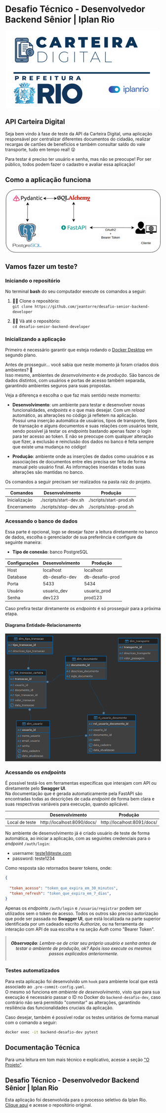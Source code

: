 # Desafio Técnico - Desenvolvedor Backend Sênior | Iplan Rio

<div style="text-align: center;">
<img src="./src/logo-carteira-digital.png" alt="logo-carteira-digital">
</div>

## API Carteira Digital

Seja bem vindo à fase de teste da API da Carteira Digital, uma aplicação responsável por centralizar diferentes documentos do cidadão, realizar recargas de cartões de benefícios e também consultar saldo do vale transporte, tudo em tempo real! 😲  

Para testar é preciso ter usuário e senha, mas não se preocupe! Por ser público, todos podem fazer o cadastro e avaliar essa aplicação!  

## Como a aplicação funciona

<div style="text-align: center;">
<img src="./src/pipeline-backend.png" alt="pipeline-backend">
</div>


## Vamos fazer um teste?

### Iniciando o repositório

No terminal **bash** do seu computador execute os comandos a seguir:

1. 👨‍💻 Clone o repositório:  
`git clone https://github.com/jeantorre/desafio-senior-backend-developer`

2. 👩‍💻 Vá até o repositório:  
`cd desafio-senior-backend-developer`

### Inicializando a aplicação

Primeiro é necessário garantir que esteja rodando o [Docker Desktop](https://www.docker.com/products/docker-desktop/) em segundo plano.  

Antes de prosseguir... você sabia que neste momento já foram criados dois ambientes? 🤔  
Isso mesmo, ambientes de *desenvolvimento* e de *produção*. São bancos de dados distintos, com usuários e portas de acesso também separada, garantindo ambientes seguros para suas propostas.

Veja a diferença e escolha o que faz mais sentido neste momento:

* **Desenvolvimento**: um ambiente para testar e desenvolver novas funcionalidades, *endpoints* e o que mais desejar. Com um *reload* automático, as alterações no código já refletem na aplicação.  
Possui uma inserção automática de usuários, tipos de transporte, tipos de transação e alguns documentos e suas relações com usuários teste, sendo possível já testar os *endpoints* bastando apenas fazer o login para ter acesso ao token. E não se preocupe com qualquer alteração que fizer, a exclusão e reinclusão dos dados no banco é feita sempre que existe uma mudança no código!  

* **Produção**: ambiente onde as inserções de dados como usuários e as associações de documentos entre eles precisa ser feita de forma manual pelo usuário final. As informações inseridas e todas suas alterações são mantidas no banco.


Os comandos a seguir precisam ser realizados na pasta raiz do projeto.  

| Comandos | Desenvolvimento | Produção |
| - | - | - |
| Inicialização | ./scripts/start-dev.sh | ./scripts/start-prod.sh |
| Encerramento | ./scripts/stop-dev.sh | ./scripts/stop-prod.sh |

### Acessando o banco de dados

Essa parte é opcional, logo se desejar fazer a leitura diretamente no banco de dados, escolha o gerenciador de sua preferência e configure da seguinte maneira:  

- **Tipo de conexão**: banco PostgreSQL

| Configurações | Desenvolvimento | Produção |
| - | - | - |
| Host | localhost | localhost |
| Database | db-desafio-dev | db-desafio-prod |
| Porta | 5433 | 5434 |
| Usuário | usuario_dev | usuario_prod |
| Senha | dev123 | prod123 |

Caso prefira testar diretamente os *endpoints* é só prosseguir para a próxima etapa.  

#### Diagrama Entidade-Relacionamento
<div style="text-align: center;">
<img src="./src/rl-database.png" alt="pipeline-backend">
</div>

### Acessando os *endpoints*

É possível testá-los em ferramentas específicas que interajam com API ou diretamente pelo **Swagger UI**.  
Na documentação que é gerada automaticamente pela FastAPI são encontradas todas as descrições de cada *endpoint* de forma bem clara e suas respectivas variáveis para execução, quando aplicável.

|  | Desenvolvimento | Produção |
| - | - | - |
| Local de teste | http://localhost:8090/docs/ | http://localhost:8091/docs/ |

No ambiente de desenvolvimento já é criado usuário de teste de forma automática, ao iniciar a aplicação, com as seguintes credenciais para o *endpoint* `/auth/login`:

- username: teste1@teste.com
- password: teste1234

Como resposta são retornados bearer tokens, onde:
``` json
{

  "token_acesso": "token_que_expira_em_30_minutos",
  "token_refresh": "token_que_expira_em_7_dias",
}
```

Apenas os *endpoints* `/auth/login` e `/usuario/registrar` podem ser utilizados sem o token de acesso. Todos os outros são preciso autorização que pode ser passada no **Swagger UI**, que está localizada na parte superior identificada por um cadeado escrito *Authorize*, ou na ferramenta de interação com API de sua escolha e na seção *Auth* como "Bearer Token".  

<div style="
  margin: 1em auto;
  padding: 1em;
  border-left: 4px solid #ccc;
  background-color: #f9f9f9;
  font-style: italic;
  text-align: center;
  max-width: 600px;
">
<b>Observação</b>: Lembre-se de criar seu próprio usuário e senha antes de testar o ambiente de produção, ok? Após isso execute os mesmos passos explicados anteriormente.
</div>

### Testes automatizados

Para esta aplicação foi desenvolvido um `hook` para ambiente local que está associado ao `.pre-commit-config.yaml`.  
O mesmo só funciona em *ambiente de desenvolvimento*, visto que para sua execução é necessário passar o ID no Docker do `backend-desafio-dev`, caso contrário não será permitido "commitar" as alterações, garantindo resiliência das funcionalidades cruciais da aplicação.  

Caso desejar, também é possível rodar os testes unitários de forma manual com o comando a seguir:
```bash
docker exec -it backend-desafio-dev pytest
```

## Documentação Técnica

Para uma leitura em tom mais técnico e explicativo, acesse a seção ["O Projeto"](project.md).

## Desafio Técnico - Desenvolvedor Backend Sênior | Iplan Rio

Esta aplicação foi desenvolvida para o processo seletivo da Iplan Rio. [Clique aqui](https://github.com/prefeitura-rio/desafio-senior-backend-developer) e acesse o repositório original.
